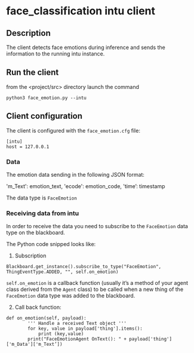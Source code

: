 # face_classification intu client

## Description

The client detects face emotions during inference and sends the information to the running intu instance.

## Run the client

from the <project/src> directory launch the command

`python3 face_emotion.py --intu`

## Client configuration

The client is configured with the `face_emotion.cfg` file:

```
[intu]
host = 127.0.0.1
```

### Data

The emotion data sending in the following JSON format:

'm_Text': emotion_text,
'ecode': emotion_code,
'time’: timestamp

The data type is `FaceEmotion`

### Receiving data from intu

In order to receive the data you need to subscribe to the `FaceEmotion` data type on the blackboard.

The Python code snipped looks like:

1. Subscription
```
Blackboard.get_instance().subscribe_to_type("FaceEmotion", ThingEventType.ADDED, "", self.on_emotion)
```

`self.on_emotion` is a callback function (usually it’s a method of your agent class derived from the `Agent` class) to be called when a new thing of the `FaceEmotion` data type was added to the blackboard.

2. Call back function:

```
def on_emotion(self, payload):
        ''' Handle a received Text object '''
        for key, value in payload['thing'].items():
            print (key,value)
        print("FaceEmotionAgent OnText(): " + payload['thing']['m_Data']['m_Text’])
        
```